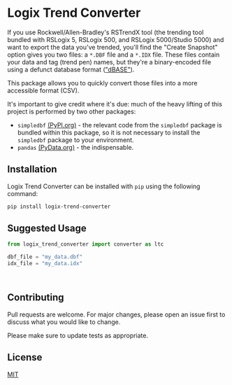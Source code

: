 # Logix Trend Converter

If you use Rockwell/Allen-Bradley's RSTrendX tool (the trending tool bundled with RSLogix 5, RSLogix 500, and RSLogix 5000/Studio 5000) and want to export the data you've trended, you'll find the "Create Snapshot" option gives you two files: a `*.DBF` file and a `*.IDX` file. These files contain your data and tag (trend pen) names, but they're a binary-encoded file using a defunct database format (["dBASE"](https://en.wikipedia.org/wiki/DBase)).

This package allows you to quickly convert those files into a more accessible format (CSV).

It's important to give credit where it's due: much of the heavy lifting of this project is performed by two other packages:

- `simpledbf` [(PyPI.org)](https://pypi.org/project/simpledbf/) - the relevant code from the `simpledbf` package is bundled within this package, so it is not necessary to install the `simpledbf` package to your environment.
- `pandas` [(PyData.org)](https://pandas.pydata.org/) - the indispensable.

## Installation

Logix Trend Converter can be installed with `pip` using the following command:

```bash
pip install logix-trend-converter
```

## Suggested Usage

```python
from logix_trend_converter import converter as ltc

dbf_file = "my_data.dbf"
idx_file = "my_data.idx"




```

## Contributing

Pull requests are welcome. For major changes, please open an issue first
to discuss what you would like to change.

Please make sure to update tests as appropriate.

## License

[MIT](https://choosealicense.com/licenses/mit/)
